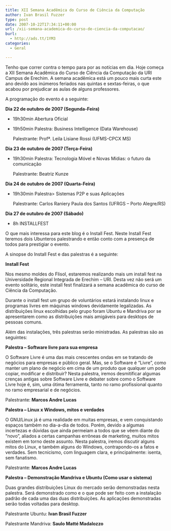 ```yaml
---
title: XII Semana Acadêmica do Curso de Ciência da Computação
author: Ivan Brasil Fuzzer
type: post
date: 2007-10-22T17:34:11+00:00
url: /xii-semana-academica-do-curso-de-ciencia-da-computacao/
burl:
  - http://ads.tt/1YM3
categories:
  - Geral

---
```

Tenho que correr contra o tempo para por as notícias em dia. Hoje começa a XII Semana Acadêmica do Curso de Ciência da Computação da URI Campus de Erechim. A semana acadêmica está um pouco mais curta este ano devido aos inúmeros feriados nas quintas e sextas-feiras, o que acabou por prejudicar as aulas de alguns professores.

A programação do evento é a seguinte:

**Dia 22 de outubro de 2007 (Segunda-Feira)**</p> 

  * 19h30min Abertura Oficial
  * 19h50min Palestra: Business Intelligence (Data Warehouse)
   
    Palestrante: Profª. Leila Lisiane Rossi (UFMS-CPCX MS)

**Dia 23 de outubro de 2007 (Terça-Feira)**</p> 

  * 19h30min Palestra: Tecnologia Móvel e Novas Mídias: o futuro da comunicação
  
    Palestrante: Beatriz Kunze

**Dia 24 de outubro de 2007 (Quarta-Feira)**</p> 

  * 19h30min Palestra> Sistemas P2P e suas Aplicações
  
    Palestrante: Carlos Raniery Paula dos Santos (UFRGS &#8211; Porto Alegre/RS)

**Dia 27 de outubro de 2007 (Sábado)**</p> 

  * 8h INSTALLFEST

O que mais interessa para este blog é o Install Fest. Neste Install Fest teremos dois Ubunteros palestrando e então conto com a presença de todos para prestigiar o evento.

A sinopse do Install Fest e das palestras é a seguinte:

**Install Fest**
  
Nos mesmo moldes do Flisol, estaremos realizando mais um install fest na Universidade Regional Integrada de Erechim &#8211; URI. Desta vez não será um evento solitário, este install fest finalizará a semana acadêmica do curso de Ciência da Computação.

Durante o install fest um grupo de voluntários estará instalando linux e programas livres em máquinas windows devidamente legalizadas. As distribuições linux escolhidas pelo grupo foram Ubuntu e Mandriva por se apresentarem como as distribuições mais amigáveis para desktops de pessoas comuns.

Além das instalações, três palestras serão ministradas. As palestras são as seguintes:

**Palestra &#8211; Software livre para sua empresa**
  
O Software Livre é uma das mais crescentes ondas em se tratando de negócios para empresas e público geral. Mas, se o Software é &#8220;Livre&#8221;, como manter um plano de negócio em cima de um produto que qualquer um pode copiar, modificar e distribuir? Nesta palestra, iremos desmitificar algumas crenças antigas sobre Software Livre e debater sobre como o Software Livre hoje é, sim, uma ótima ferramenta, tanto no ramo profissional quanto no ramo empresarial e de negócios.
  
Palestrante: **Marcos Andre Lucas**

**Palestra &#8211; Linux x Windows, mitos e verdades**
  
O GNU/Linux já é uma realidade em muitas empresas, e vem conquistando espaços também no dia-a-dia de todos. Porém, devido a algumas incertezas e dúvidas que ainda permeiam a todos que se vêem diante do &#8220;novo&#8221;, aliados a certas campanhas errôneas de marketing, muitos mitos existem em torno deste assunto. Nesta palestra, iremos discutir alguns mitos do Linux, e também alguns do Windows, contrapondo-os a fatos e verdades. Sem tecnicismo, com linguagem clara, e principalmente: isenta, sem fanatismo.
  
Palestrante: **Marcos Andre Lucas**

**Palestra &#8211; Demonstração Mandriva e Ubuntu (Como usar o sistema)**
  
Duas grandes distribuições Linux do mercado serão demonstradas nesta palestra. Será demonstrado como e o que pode ser feito com a instalação padrão de cada uma das duas distribuições. As aplicações demonstradas serão todas voltadas para desktop.
  
Palestrante Ubuntu: **Ivan Brasil Fuzzer**
  
Palestrante Mandriva: **Saulo Matté Madalozzo**